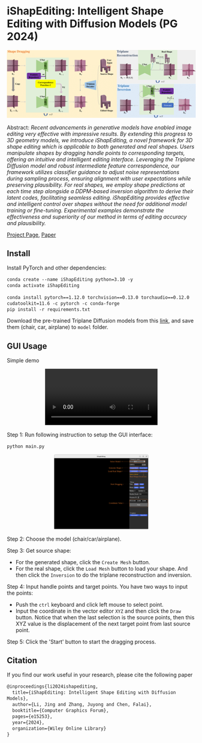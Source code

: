 # iShapEditing: Intelligent Shape Editing with Diffusion Models (PG 2024)

![Teaser image](images/pipeline.png)


Abstract: *Recent advancements in generative models have enabled image editing very effective with impressive results. By extending this progress to 3D geometry models, we introduce iShapEditing, a novel framework for 3D shape editing which is applicable to both generated and real shapes. Users manipulate shapes by dragging handle points to corresponding targets, offering an intuitive and intelligent editing interface. Leveraging the Triplane Diffusion model and robust intermediate feature correspondence, our framework utilizes classifier guidance to adjust noise representations during sampling process, ensuring alignment with user expectations while preserving plausibility. For real shapes, we employ shape predictions at each time step alongside a DDPM-based inversion algorithm to derive their latent codes, facilitating seamless editing. iShapEditing provides effective and intelligent control over shapes without the need for additional model training or fine-tuning. Experimental examples demonstrate the effectiveness and superiority of our method in terms of editing accuracy and plausibility.*

[Project Page](),   [Paper](https://onlinelibrary.wiley.com/doi/abs/10.1111/cgf.15253)

## Install

Install PyTorch and other dependencies:

```
conda create --name iShapEditing python=3.10 -y
conda activate iShapEditing

conda install pytorch==1.12.0 torchvision==0.13.0 torchaudio==0.12.0 cudatoolkit=11.6 -c pytorch -c conda-forge
pip install -r requirements.txt
```

Download the pre-trained Triplane Diffusion models from this [link](https://github.com/JRyanShue/NFD), and save them (chair, car, airplane) to `model` folder.

## GUI Usage
Simple demo
<p align="center">
<video src="images/gui.mp4" controls="controls" style="max-width: 100%; height: auto;">
    Your browser does not support the video tag.
</video>
</p>

Step 1: Run following instruction to setup the GUI interface:
```
python main.py
```
<p align="center">
    <img src="images/gui.png" alt="GUI Image" style="width:50%; height:auto;">
</p>

Step 2: Choose the model (chair/car/airplane).

Step 3: Get source shape:
- For the generated shape, click the `Create Mesh` button.
- For the real shape, click the `Load Mesh` button to load your shape. And then click the `Inversion` to do the triplane reconstruction and inversion. 

Step 4: Input handle points and target points. You have two ways to input the points:
- Push the `ctrl` keyboard and click left mouse to select point.
- Input the coordinate in the vector editor `XYZ` and then click the `Draw` button. Notice that when the last selection is the source points, then this XYZ value is the displacement of the next target point from last source point.

Step 5: Click the 'Start' button to start the dragging process.

## Citation
If you find our work useful in your research, please cite the following paper
```
@inproceedings{li2024ishapediting,
  title={iShapEditing: Intelligent Shape Editing with Diffusion Models},
  author={Li, Jing and Zhang, Juyong and Chen, Falai},
  booktitle={Computer Graphics Forum},
  pages={e15253},
  year={2024},
  organization={Wiley Online Library}
}
```